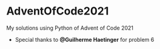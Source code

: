# AdventOfCode2021

My solutions using Python of Advent of Code 2021

* Special thanks to **@Guilherme Haetinger** for problem 6
